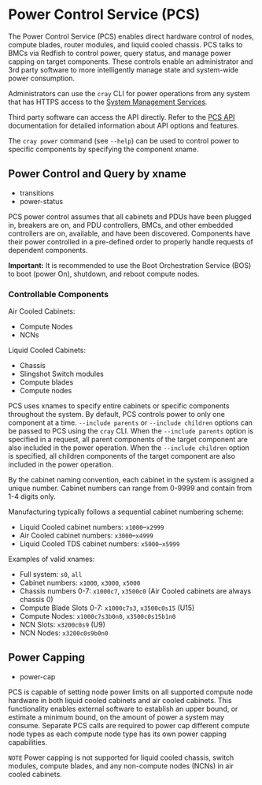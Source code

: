 # Power Control Service (PCS)

The Power Control Service (PCS) enables direct hardware control of nodes,
compute blades, router modules, and liquid cooled chassis. PCS talks to
BMCs via Redfish to control power, query status, and manage power capping
on target components. These controls enable an administrator and 3rd party
software to more intelligently manage state and system-wide power consumption.

Administrators can use the `cray` CLI for power operations from any system that
has HTTPS access to the
[System Management Services](../../network/Access_to_System_Management_Services.md).

Third party software can access the API directly. Refer to the
[PCS API](https://github.com/Cray-HPE/hms-power-control/blob/v1.4.0/api/swagger.yaml)
documentation for detailed information about API options and features.

The `cray power` command (see `--help`) can be used to control power to
specific components by specifying the component xname.

## Power Control and Query by xname

* transitions
* power-status

PCS power control assumes that all cabinets and PDUs have been plugged in,
breakers are on, and PDU controllers, BMCs, and other embedded controllers are
on, available, and have been discovered. Components have their power controlled
in a pre-defined order to properly handle requests of dependent components.

**Important:** It is recommended to use the Boot Orchestration Service (BOS) to
boot (power On), shutdown, and reboot compute nodes.

### Controllable Components

Air Cooled Cabinets:

* Compute Nodes
* NCNs

Liquid Cooled Cabinets:

* Chassis
* Slingshot Switch modules
* Compute blades
* Compute nodes

PCS uses xnames to specify entire cabinets or specific components throughout
the system. By default, PCS controls power to only one component at a time.
`--include parents` or `--include children` options can be passed to PCS using
the `cray` CLI. When the `--include parents` option is specified in a request,
all parent components of the target component are also included in the power
operation. When the `--include children` option is specified, all children
components of the target component are also included in the power operation.

By the cabinet naming convention, each cabinet in the system is assigned a
unique number. Cabinet numbers can range from 0-9999 and contain from 1-4 digits
only.

Manufacturing typically follows a sequential cabinet numbering scheme:

* Liquid Cooled cabinet numbers: `x1000`–`x2999`
* Air Cooled cabinet numbers: `x3000`–`x4999`
* Liquid Cooled TDS cabinet numbers: `x5000`–`x5999`

Examples of valid xnames:

* Full system: `s0`, `all`
* Cabinet numbers: `x1000`, `x3000`, `x5000`
* Chassis numbers 0-7: `x1000c7`, `x3500c0` (Air Cooled cabinets are always chassis 0)
* Compute Blade Slots 0-7: `x1000c7s3`, `x3500c0s15` (U15)
* Compute Nodes: `x1000c7s3b0n0`, `x3500c0s15b1n0`
* NCN Slots: `x3200c0s9` (U9)
* NCN Nodes: `x3200c0s9b0n0`

## Power Capping

* power-cap

PCS is capable of setting node power limits on all supported compute node
hardware in both liquid cooled cabinets and air cooled cabinets. This
functionality enables external software to establish an upper bound, or estimate
a minimum bound, on the amount of power a system may consume. Separate PCS
calls are required to power cap different compute node types as each compute
node type has its own power capping capabilities.

`NOTE` Power capping is not supported for liquid cooled chassis, switch
modules, compute blades, and any non-compute nodes (NCNs) in air cooled
cabinets.
